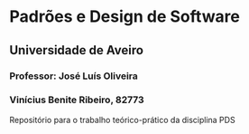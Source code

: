 # Padrões e Design de Software

## Universidade de Aveiro

### Professor: José Luís Oliveira

### Vinícius Benite Ribeiro, 82773

Repositório para o trabalho teórico-prático da disciplina PDS
